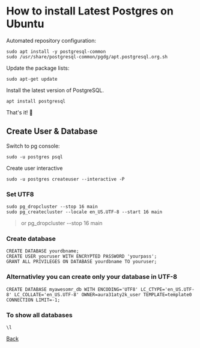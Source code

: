 # How to install Latest Postgres on Ubuntu 


Automated repository configuration: 
```
sudo apt install -y postgresql-common
sudo /usr/share/postgresql-common/pgdg/apt.postgresql.org.sh
```

Update the package lists:
```
sudo apt-get update
```

Install the latest version of PostgreSQL.
```
apt install postgresql
```

That's it! 🎉


## Create User & Database

Switch to pg console:
```
sudo -u postgres psql
```

Create user interactive
```
sudo -u postgres createuser --interactive -P
```

### Set UTF8

```
sudo pg_dropcluster --stop 16 main
sudo pg_createcluster --locale en_US.UTF-8 --start 16 main
```
> or pg_dropcluster --stop 16 main

### Create database
```
CREATE DATABASE yourdbname;
CREATE USER youruser WITH ENCRYPTED PASSWORD 'yourpass';
GRANT ALL PRIVILEGES ON DATABASE yourdbname TO youruser;
```

### Alternativley you can create only your database in UTF-8

```
CREATE DATABASE myawesomr_db WITH ENCODING='UTF8' LC_CTYPE='en_US.UTF-8' LC_COLLATE='en_US.UTF-8' OWNER=aura31aty2k_user TEMPLATE=template0 CONNECTION LIMIT=-1;
```

### To show all databases
```
\l
```


[Back](https://github.com/markxxv/webserver)
